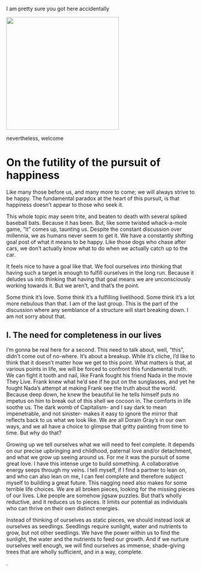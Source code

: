 I am pretty sure you got here accidentally 

<img src= "https://i.kym-cdn.com/photos/images/newsfeed/001/042/619/4ea.jpg" width= "300px">

nevertheless, welcome



# On the futility of the pursuit of happiness

Like many those before us, and many more to come; we will always strive to be happy. The fundamental paradox at the heart of this pursuit, is that happiness doesn’t appear to those who seek it.

This whole topic may seem trite, and beaten to death with several spiked baseball bats. Because it has been. But, like some twisted whack-a-mole game, “it” comes up, taunting us.  Despite the constant discussion over millennia, we as humans never seem to get it. We have a constantly shifting goal post of what it means to be happy. Like those dogs who chase after cars, we don’t actually know what to do when we actually catch up to the car.

It feels nice to have a goal like that. We fool ourselves into thinking that having such a target is enough to fulfill ourselves in the long run. Because it deludes us into thinking that having that goal means we are unconsciously working towards it. But we aren’t, and that’s the point. 

Some think it’s love. Some think it’s a fulfilling livelihood. Some think it’s a lot more nebulous than that. I am of the last group. This is the part of the discussion where any semblance of a structure will start breaking down. I am not sorry about that.

## I. The need for completeness in our lives

I’m gonna be real here for a second. This need to talk about, well, “this”, didn’t come out of no-where. It’s about a breakup. While it’s cliche, I’d like to think that it doesn’t matter how we get to this point. What matters is that, at various points in life, we will be forced to confront this fundamental truth. We can fight it tooth and nail, like Frank fought his friend Nada in the movie They Live. Frank knew what he’d see if he put on the sunglasses, and yet he fought Nada’s attempt at making Frank see the truth about the world. Because deep down, he knew the beautiful lie he tells himself puts no impetus on him to break out of this shell we cocoon in. The comforts in life soothe us. The dark womb of Capitalism- and I say dark to mean impenetrable, and not sinister- makes it easy to ignore the mirror that reflects back to us what we look like. We are all Dorain Gray’s in our own ways, and we all have a choice to glimpse that gritty painting from time to time. But why do that?

Growing up we tell ourselves what we will need to feel complete. It depends on our precise upbringing and childhood, paternal love and/or detachment, and what we grow up seeing around us. For me it was the pursuit of some great love. I have this intense urge to build something. A collaborative energy seeps through my veins. I tell myself, if I find a partner to lean on, and who can also lean on me, I can feel complete and therefore subject myself to building a great future. This nagging need also makes for some terrible life choices. We are all broken pieces, looking for the missing pieces of our lives. Like people are somehow jigsaw puzzles. But that’s wholly reductive, and it reduces us to pieces. It limits our potential as individuals who can thrive on their own distinct energies.

Instead of thinking of ourselves as static pieces, we should instead look at ourselves as seedlings. Seedlings require sunlight, water and nutrients to grow, but not other seedlings. We have the power within us to find the sunlight, the water and the nutrients to feed our growth. And if we nurture ourselves well enough, we will find ourselves as immense, shade-giving trees that are wholly sufficient, and in a way, complete. 

.
